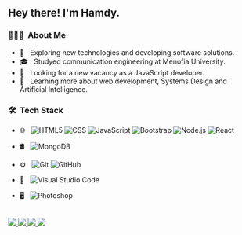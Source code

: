 
<h2> Hey there! I'm Hamdy.</h2>

<h3> 👨🏻‍💻 &nbsp;About Me </h3>

- 🤔 &nbsp; Exploring new technologies and developing software solutions.
- 🎓 &nbsp; Studyed communication engineering at Menofia University.
- 💼 &nbsp; Looking for a new vacancy as a JavaScript developer.
- 🌱 &nbsp; Learning more about web development, Systems Design and Artificial Intelligence.

<h3> 🛠 &nbsp;Tech Stack</h3>


- 🌐 &nbsp;
  ![HTML5](https://img.shields.io/badge/-HTML5-333333?style=flat&logo=HTML5)
  ![CSS](https://img.shields.io/badge/-CSS-333333?style=flat&logo=CSS3&logoColor=1572B6)
  ![JavaScript](https://img.shields.io/badge/-JavaScript-333333?style=flat&logo=javascript)
  ![Bootstrap](https://img.shields.io/badge/-Bootstrap-333333?style=flat&logo=bootstrap&logoColor=563D7C)
  ![Node.js](https://img.shields.io/badge/-Node.js-333333?style=flat&logo=node.js)
  ![React](https://img.shields.io/badge/-React-333333?style=flat&logo=react)
- 🛢 &nbsp;
  ![MongoDB](https://img.shields.io/badge/-MongoDB-333333?style=flat&logo=mongodb)
- ⚙️ &nbsp;
  ![Git](https://img.shields.io/badge/-Git-333333?style=flat&logo=git)
  ![GitHub](https://img.shields.io/badge/-GitHub-333333?style=flat&logo=github)
- 🔧 &nbsp;
  ![Visual Studio Code](https://img.shields.io/badge/-Visual%20Studio%20Code-333333?style=flat&logo=visual-studio-code&logoColor=007ACC)

- 🖥 &nbsp;
  ![Photoshop](https://img.shields.io/badge/-Photoshop-333333?style=flat&logo=adobe-photoshop)

<br/>
<a href='https://www.linkedin.com/in/hamdy-abdelazeim-85a685168/'>
<img src='https://img.shields.io/badge/LinkedIn-0A66C2?style=for-the-badge&logo=LinkedIn&logoColor=white'/>
</a>

<a href='mailto:hamdyabdelazeim@gmail.com'>
<img src='https://img.shields.io/badge/Gmail-EA4335?style=for-the-badge&logo=Gmail&logoColor=white'/>
</a>

<a href="https://api.whatsapp.com/send?phone=01201025825">
<img src='https://img.shields.io/badge/Whatsapp-25D366?style=for-the-badge&logo=Whatsapp&logoColor=white'/>
</a>

<a href='https://drive.google.com/file/d/1C19zcPW4LnWJ1P3RwJBOwA7vfQkHZx3S/view?usp=sharing'>
<img src='https://camo.githubusercontent.com/1703529ec72a87cde0bb2cd12c4c6ecf9d939483be1faba6a31629e1e4d6e51b/68747470733a2f2f696d672e736869656c64732e696f2f62616467652f526573756d652d3432383546343f7374796c653d666f722d7468652d6261646765266c6f676f3d726561642d7468652d646f6373266c6f676f436f6c6f723d7768697465'


